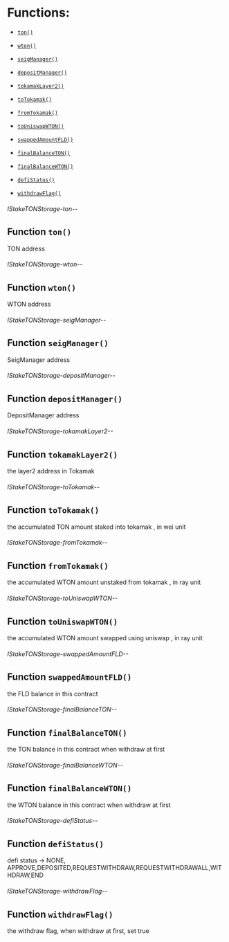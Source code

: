# Functions:

- [`ton()`](#IStakeTONStorage-ton--)

- [`wton()`](#IStakeTONStorage-wton--)

- [`seigManager()`](#IStakeTONStorage-seigManager--)

- [`depositManager()`](#IStakeTONStorage-depositManager--)

- [`tokamakLayer2()`](#IStakeTONStorage-tokamakLayer2--)

- [`toTokamak()`](#IStakeTONStorage-toTokamak--)

- [`fromTokamak()`](#IStakeTONStorage-fromTokamak--)

- [`toUniswapWTON()`](#IStakeTONStorage-toUniswapWTON--)

- [`swappedAmountFLD()`](#IStakeTONStorage-swappedAmountFLD--)

- [`finalBalanceTON()`](#IStakeTONStorage-finalBalanceTON--)

- [`finalBalanceWTON()`](#IStakeTONStorage-finalBalanceWTON--)

- [`defiStatus()`](#IStakeTONStorage-defiStatus--)

- [`withdrawFlag()`](#IStakeTONStorage-withdrawFlag--)

###### IStakeTONStorage-ton--

## Function `ton()`

TON address

###### IStakeTONStorage-wton--

## Function `wton()`

WTON address

###### IStakeTONStorage-seigManager--

## Function `seigManager()`

SeigManager address

###### IStakeTONStorage-depositManager--

## Function `depositManager()`

DepositManager address

###### IStakeTONStorage-tokamakLayer2--

## Function `tokamakLayer2()`

the layer2 address in Tokamak

###### IStakeTONStorage-toTokamak--

## Function `toTokamak()`

the accumulated TON amount staked into tokamak , in wei unit

###### IStakeTONStorage-fromTokamak--

## Function `fromTokamak()`

the accumulated WTON amount unstaked from tokamak , in ray unit

###### IStakeTONStorage-toUniswapWTON--

## Function `toUniswapWTON()`

the accumulated WTON amount swapped using uniswap , in ray unit

###### IStakeTONStorage-swappedAmountFLD--

## Function `swappedAmountFLD()`

the FLD balance in this contract

###### IStakeTONStorage-finalBalanceTON--

## Function `finalBalanceTON()`

the TON balance in this contract when withdraw at first

###### IStakeTONStorage-finalBalanceWTON--

## Function `finalBalanceWTON()`

the WTON balance in this contract when withdraw at first

###### IStakeTONStorage-defiStatus--

## Function `defiStatus()`

defi status -> NONE, APPROVE,DEPOSITED,REQUESTWITHDRAW,REQUESTWITHDRAWALL,WITHDRAW,END

###### IStakeTONStorage-withdrawFlag--

## Function `withdrawFlag()`

the withdraw flag, when withdraw at first, set true
